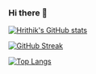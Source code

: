 ### Hi there 👋

<!--
**Hrithik06/Hrithik06** is a ✨ _special_ ✨ repository because its `README.md` (this file) appears on your GitHub profile.

Here are some ideas to get you started:

- 🔭 I’m currently working on ...
- 🌱 I’m currently learning ...
- 👯 I’m looking to collaborate on ...
- 🤔 I’m looking for help with ...
- 💬 Ask me about ...
- 📫 How to reach me: ...
- 😄 Pronouns: ...
- ⚡ Fun fact: ...
-->

[![Hrithik's GitHub stats](https://github-readme-stats.vercel.app/api?username=Hrithik06&show_icons=true&theme=tokyonight)](https://github.com/Hrithik06/github-readme-stats)

[![GitHub Streak](https://streak-stats.demolab.com/?user=Hrithik06&tokyonight)](https://git.io/streak-stats)

[![Top Langs](https://github-readme-stats.vercel.app/api/top-langs/?username=Hrithik06&show_icons=true&theme=tokyonight)](https://github.com/Hrithik06/github-readme-stats)
